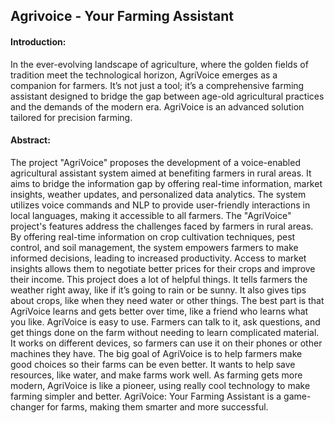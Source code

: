 ## Agrivoice - Your Farming Assistant
#### Introduction:
In the ever-evolving landscape of agriculture, where the golden fields of tradition meet the technological horizon, AgriVoice emerges as a companion for farmers. It’s not just a tool; it’s a comprehensive farming assistant designed to bridge the gap between age-old agricultural practices and the demands of the modern era. AgriVoice is an advanced solution tailored for precision farming.
#### Abstract:
The project "AgriVoice" proposes the development of a voice-enabled agricultural assistant system aimed at benefiting farmers in rural areas. It aims to bridge the information gap by offering real-time information, market insights, weather updates, and personalized data analytics. The system utilizes voice commands and NLP to provide user-friendly interactions in local languages, making it accessible to all farmers. The "AgriVoice" project's features address the challenges faced by farmers in rural areas. By offering real-time information on crop cultivation techniques, pest control, and soil management, the system empowers farmers to make informed decisions, leading to increased productivity. Access to market insights allows them to negotiate better prices for their crops and improve their income. 
This project does a lot of helpful things. It tells farmers the weather right away, like if it’s going to rain or be sunny. It also gives tips about crops, like when they need water or other things. The best part is that AgriVoice learns and gets better over time, like a friend who learns what you like. AgriVoice is easy to use. Farmers can talk to it, ask questions, and get things done on the farm without needing to learn complicated material. It works on different devices, so farmers can use it on their phones or other machines they have. The big goal of AgriVoice is to help farmers make good choices so their farms can be even better. It wants to help save resources, like water, and make farms work well. As farming gets more modern, AgriVoice is like a pioneer, using really cool technology to make farming simpler and better. AgriVoice: Your Farming Assistant is a game-changer for farms, making them smarter and more successful.

